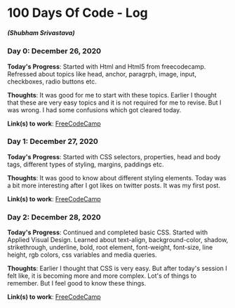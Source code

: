 # 100 Days Of Code - Log
##### (Shubham Srivastava)

### Day 0: December 26, 2020

**Today's Progress**: Started with Html and Html5 from freecodecamp. Refressed about topics like head, anchor, paragrph, image, input, checkboxes, radio buttons etc. 

**Thoughts**: It was good for me to start with these topics. Earlier I thought that these are very easy topics and it is not required for me to revise. But I was wrong. I had some confusions which got cleared today. 

**Link(s) to work**: [FreeCodeCamp](https://www.freecodecamp.org/learn/)

### Day 1: December 27, 2020

**Today's Progress**: Started with CSS selectors, properties, head and body tags, different types of styling, margins, paddings etc. 

**Thoughts**: It was good to know about different styling elements. Today was a bit more interesting after I got likes on twitter posts. It was my first post. 

**Link(s) to work**: [FreeCodeCamp](https://www.freecodecamp.org/learn/)


### Day 2: December 28, 2020

**Today's Progress**: Continued and completed basic CSS. Started with Applied Visual Design. Learned about text-align, background-color, shadow, strikethrough, underline, bold, root element, font-weight, font-size, line height, rgb colors, css variables and media queries.   

**Thoughts**: Earlier I thought that CSS is very easy. But after today's session I felt like, it is becoming more and more complex. Lot's of things to remember. But I feel good to know these things.  

**Link(s) to work**: [FreeCodeCamp](https://www.freecodecamp.org/learn/)